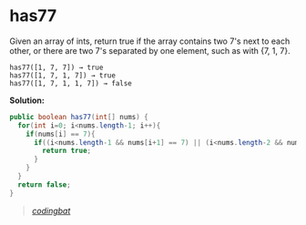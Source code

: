 # has77

Given an array of ints, return true if the array contains two 7's next to each other, or there are two 7's separated by one element, such as with {7, 1, 7}.

```
has77([1, 7, 7]) → true
has77([1, 7, 1, 7]) → true
has77([1, 7, 1, 1, 7]) → false
```

**Solution:**

```java
public boolean has77(int[] nums) {
  for(int i=0; i<nums.length-1; i++){
    if(nums[i] == 7){
      if((i<nums.length-1 && nums[i+1] == 7) || (i<nums.length-2 && nums[i+2] == 7)){
        return true;
      }
    }
  }
  return false;
}
```

> _[codingbat](https://codingbat.com/prob/p168357)_